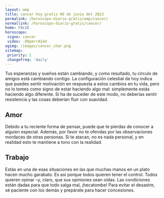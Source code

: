 ```yaml
---
layout: amp
title: cancer hoy gratis 08 de junio del 2023 
permalink: /horoscopo-diario-gratis/amp/cancer/
normallink: /horoscopo-diario-gratis/cancer/
home: FALSE
horoscopo:
 signo: cancer
 video: -DQpmrrAIeU
ogimg: /images/cancer_char.png
sitemap:
 priority: 1
 changefreq: 'daily'
---
```



Tus esperanzas y sueños están cambiando, y como resultado, tu círculo de amigos está cambiando contigo. La configuración celestial de hoy indica que puedes sentir motivación en respuesta a estos cambios en tu vida, pero no lo tomes como signo de estar haciendo algo mal: simplemente estás haciendo algo diferente. Si ha de suceder de este modo, no deberías sentir resistencia y las cosas deberían fluir con suavidad.

## Amor

Debido a tu reciente forma de pensar, puede que te pierdas de conocer a alguien especial. Además, por favor no te ofendas por las observaciones mordaces de otras personas. Si te atacan, no es nada personal, y en realidad esto te mantiene a tono con la realidad.

## Trabajo

Estás en una de esas situaciones en las que muchas manos en un plato hacen mucho garabato. Es así porque todos quieren tener el control. Todos quieren opinar –y, claro, que sus opiniones sean oídas. Las condiciones están dadas para que todo salga mal, ¡hecatombe! Para evitar el desastre, sé paciente con los demás y prepárate para hacer concesiones.